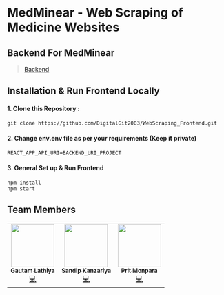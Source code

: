 # MedMinear - Web Scraping of Medicine Websites

## Backend For MedMinear 

> [Backend](https://github.com/Sandip-Kanzariya/WebScraping_SDP)

## Installation & Run Frontend Locally

#### 1. Clone this Repository :

```
git clone https://github.com/DigitalGit2003/WebScraping_Frontend.git
```

#### 2. Change env.env file as per your requirements (**Keep it private**)

```
REACT_APP_API_URI=BACKEND_URI_PROJECT
```

#### 3. General Set up & Run Frontend

```
npm install
npm start
```

## Team Members

<table>
  <tr>
    <td align="center">
        <a href="https://github.com/DigitalGit2003">
            <img src="https://github.com/DigitalGit2003.png" width="100px;" alt=""/>
            <br />
            <sub><b>Gautam Lathiya</b></sub>
        </a>
        <br />
        <a href="" title="Code">💻</a>
    </td>
    <td align="center">
        <a href="https://github.com/Sandip-Kanzariya">
            <img src="https://github.com/Sandip-Kanzariya.png" width="100px;" alt=""/>
            <br />
            <sub><b>Sandip Kanzariya</b></sub>
        </a>
        <br />
        <a href="" title="Documentation">💻</a>
    </td>
    <td align="center">
        <a href="https://github.com/Prit-mmonpara">
            <img src="https://github.com/Prit-mmonpara.png" width="100px;" alt=""/>
            <br />
            <sub><b>Prit Monpara</b></sub>
        </a>
        <br />
        <a href="" title="Documentation">💻</a>
    </td>
    </tr>
</table>

